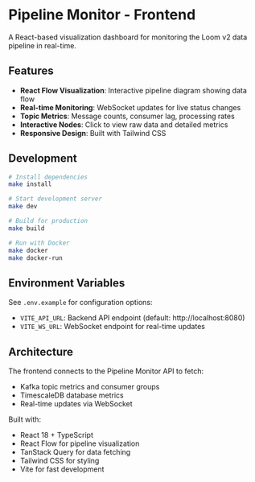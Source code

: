 # Pipeline Monitor - Frontend

A React-based visualization dashboard for monitoring the Loom v2 data pipeline in real-time.

## Features

- **React Flow Visualization**: Interactive pipeline diagram showing data flow
- **Real-time Monitoring**: WebSocket updates for live status changes
- **Topic Metrics**: Message counts, consumer lag, processing rates
- **Interactive Nodes**: Click to view raw data and detailed metrics
- **Responsive Design**: Built with Tailwind CSS

## Development

```bash
# Install dependencies
make install

# Start development server
make dev

# Build for production
make build

# Run with Docker
make docker
make docker-run
```

## Environment Variables

See `.env.example` for configuration options:
- `VITE_API_URL`: Backend API endpoint (default: http://localhost:8080)
- `VITE_WS_URL`: WebSocket endpoint for real-time updates

## Architecture

The frontend connects to the Pipeline Monitor API to fetch:
- Kafka topic metrics and consumer groups
- TimescaleDB database metrics
- Real-time updates via WebSocket

Built with:
- React 18 + TypeScript
- React Flow for pipeline visualization
- TanStack Query for data fetching
- Tailwind CSS for styling
- Vite for fast development
